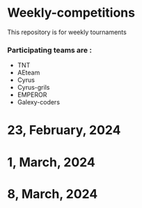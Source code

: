 # Weekly-competitions
This repository is for weekly tournaments
### Participating teams are :
<ul>
  <li>TNT</li>
  <li>AEteam</li>
  <li>Cyrus</li>
  <li>Cyrus-grils</li>
  <li>EMPEROR</li>
  <li>Galexy-coders</li>
</ul>

# 23, February, 2024
# 1, March, 2024
# 8, March, 2024
